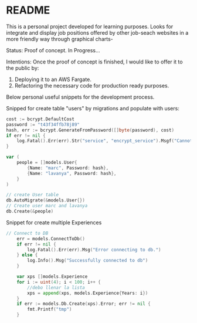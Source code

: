 # README
This is a personal project developed for learning purposes. Looks for integrate and display job positions offered by other job-seach websites in a more friendly way through graphical charts-

Status: Proof of concept. In Progress...

Intentions: Once the proof of concept is finished, I would like to offer it to the public by:
1. Deploying it to an AWS Fargate.
2. Refactoring the necessary code for production ready purposes. 

Below personal useful snippets for the development process. 

Snipped for create table "users" by migrations and populate with users:

```go
cost := bcrypt.DefaultCost
password := "t43f34ffb78j89"
hash, err := bcrypt.GenerateFromPassword([]byte(password), cost)
if err != nil {
    log.Fatal().Err(err).Str("service", "encrypt_service").Msgf("Cannot encrypt pw")
}

var (
    people = []models.User{
        {Name: "marc", Password: hash},
        {Name: "lavanya", Password: hash},
    }
)

// create User table
db.AutoMigrate(&models.User{})
// Create user marc and lavanya
db.Create(&people)
```

Snippet for create multiple Experiences 

```go 
// Connect to DB
	err = models.ConnectToDb()
	if err != nil {
		log.Fatal().Err(err).Msg("Error connecting to db.")
	} else {
		log.Info().Msg("Successfully connected to db")
	}

	var xps []models.Experience
	for i := uint(4); i < 100; i++ {
		//debo llenar la lista
		xps = append(xps, models.Experience{Years: i})
	}
	if err := models.Db.Create(xps).Error; err != nil {
		fmt.Printf("tmp")
	}
```
